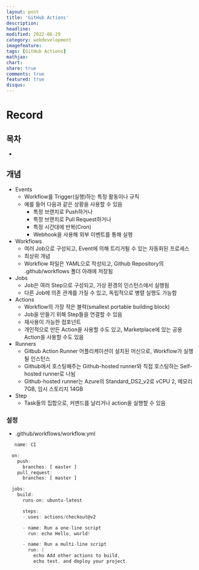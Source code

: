 ```yaml
---
layout: post
title: 'GitHub Actions'
description:
headline:
modified: 2022-06-29
category: webdevelopment
imagefeature:
tags: [GitHub Actions]
mathjax:
chart:
share: true
comments: true
featured: true
disqus:
---
```


# Record

## 목차

-   [](#)

## 개념

-   Events
    -   Workflow를 Trigger(실행)하는 특정 활동이나 규칙
    -   예를 들어 다음과 같은 상황을 사용할 수 있음
        -   특정 브랜치로 Push하거나
        -   특정 브랜치로 Pull Request하거나
        -   특정 시간대에 반복(Cron)
        -   Webhook을 사용해 외부 이벤트를 통해 실행
-   Workflows
    -   여러 Job으로 구성되고, Event에 의해 트리거될 수 있는 자동화된 프로세스
    -   최상위 개념
    -   Workflow 파일은 YAML으로 작성되고, Github Repository의 .github/workflows 폴더 아래에 저장됨
-   Jobs
    -   Job은 여러 Step으로 구성되고, 가상 환경의 인스턴스에서 실행됨
    -   다른 Job에 의존 관계를 가질 수 있고, 독립적으로 병렬 실행도 가능함
-   Actions
    -   Workflow의 가장 작은 블럭(smallest portable building block)
    -   Job을 만들기 위해 Step들을 연결할 수 있음
    -   재사용이 가능한 컴포넌트
    -   개인적으로 만든 Action을 사용할 수도 있고, Marketplace에 있는 공용 Action을 사용할 수도 있음
-   Runners
    -   Gitbub Action Runner 어플리케이션이 설치된 머신으로, Workflow가 실행될 인스턴스
    -   Github에서 호스팅해주는 Github-hosted runner와 직접 호스팅하는 Self-hosted runner로 나뉨
    -   Github-hosted runner는 Azure의 Standard_DS2_v2로 vCPU 2, 메모리 7GB, 임시 스토리지 14GB
-   Step
    -   Task들의 집합으로, 커맨드를 날리거나 action을 실행할 수 있음

### 설정

-   .github/workflows/workflow.yml

```JavaScript
   name: CI

  on:
    push:
      branches: [ master ]
    pull_request:
      branches: [ master ]

  jobs:
    build:
      runs-on: ubuntu-latest

      steps:
      - uses: actions/checkout@v2

      - name: Run a one-line script
        run: echo Hello, world!

      - name: Run a multi-line script
        run: |
          echo Add other actions to build,
          echo test, and deploy your project.
```

###
